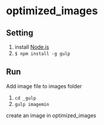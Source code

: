 # optimized_images

## Setting

1. install [Node.js](https://nodejs.org/ja/)
2. `$ npm install -g gulp`

## Run

Add image file to images folder

1. `cd _gulp`
2. `gulp imagemin`

create an image in optimized_images
